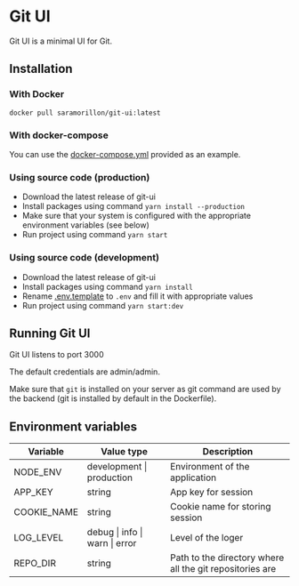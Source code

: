 # Git UI

Git UI is a minimal UI for Git.

## Installation

### With Docker

`docker pull saramorillon/git-ui:latest`

### With docker-compose

You can use the [docker-compose.yml](./docker-compose.yml) provided as an example.

### Using source code (production)

-   Download the latest release of git-ui
-   Install packages using command `yarn install --production`
-   Make sure that your system is configured with the appropriate environment variables (see below)
-   Run project using command `yarn start`

### Using source code (development)

-   Download the latest release of git-ui
-   Install packages using command `yarn install`
-   Rename [.env.template](./.env.template) to `.env` and fill it with appropriate values
-   Run project using command `yarn start:dev`

## Running Git UI

Git UI listens to port 3000

The default credentials are admin/admin.

Make sure that `git` is installed on your server as git command are used by the backend (git is installed by default in the Dockerfile).

## Environment variables

| Variable    | Value type                     | Description                                              |
| ----------- | ------------------------------ | -------------------------------------------------------- |
| NODE_ENV    | development \| production      | Environment of the application                           |
| APP_KEY     | string                         | App key for session                                      |
| COOKIE_NAME | string                         | Cookie name for storing session                          |
| LOG_LEVEL   | debug \| info \| warn \| error | Level of the loger                                       |
| REPO_DIR    | string                         | Path to the directory where all the git repositories are |
